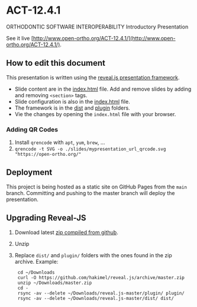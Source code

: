 # ACT-12.4.1 

ORTHODONTIC SOFTWARE INTEROPERABILITY Introductory Presentation

See it live [http://www.open-ortho.org/ACT-12.4.1/](http://www.open-ortho.org/ACT-12.4.1/).

## How to edit this document

This presentation is written using the [reveal.js presentation framework](https://revealjs.com/).

* Slide content are in the [index.html](./index.html) file. Add and remove slides by adding and removing `<section>` tags.
* Slide configuration is also in the [index.html](./index.html) file.
* The framework is in the [dist](./dist) and [plugin](./plugin) folders.
* Vie the changes by opening the `index.html` file with your browser.

### Adding QR Codes

1. Install `qrencode` with `apt`, `yum`, `brew`, ...
2. `qrencode -t SVG -o ./slides/mypresentation_url_qrcode.svg "https://open-ortho.org/"`

## Deployment

This project is being hosted as a static site on GitHub Pages from the `main` branch. Committing and pushing to the master branch will deploy the presentation.


## Upgrading Reveal-JS

1. Download latest [zip compiled from github](https://github.com/hakimel/reveal.js/archive/master.zip).
2. Unzip
3. Replace `dist/` and `plugin/` folders with the ones found in the zip archive. Example:

        cd ~/Downloads
        curl -O https://github.com/hakimel/reveal.js/archive/master.zip
        unzip ~/Downloads/master.zip
        cd -
        rsync -av --delete ~/Downloads/reveal.js-master/plugin/ plugin/
        rsync -av --delete ~/Downloads/reveal.js-master/dist/ dist/

